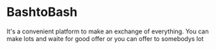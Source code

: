 # BashtoBash

It's a convenient platform to make an exchange of everything.
You can make lots and waite for good offer or you can offer to somebodys lot
